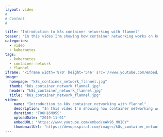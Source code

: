 ```yaml
---
layout: video
#
# Content
#

title: "Introduction to k8s container networking with flannel​"
teaser: "In this video I'm showing how container networking works on kubernetes cluster using flannel and how this differs from local container environment."
categories:
  - video
  - kubernetes
tags:
  - kubernetes
  - container network
  - flannel
iframe: "<iframe width='970' height='546' src='//www.youtube.com/embed/eAk96_MOICY' frameborder='0' allowfullscreen></iframe>"
image:
  homepage: "k8s_container_network_flannel.jpg"
  thumb: "k8s_container_network_flannel.jpg"
  header: "k8s_container_network_flannel.jpg"
  title: "k8s_container_network_flannel.jpg"
video:
    name: "Introduction to k8s container networking with flannel​"
    description: "In this video I'm showing how container networking works on kubernetes cluster using flannel and how this differs from local container environment."
    duration: "T00H16M05S"
    uploadDate: "2019-11-01"
    embedURL: "https://www.youtube.com/embed/eAk96_MOICY"
    thumbnailUrl: "https://devopsspiral.com/images/k8s_container_network_flannel.jpg"
---
```

